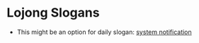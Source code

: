# Lojong Slogans

* This might be an option for daily slogan: [system notification](https://www.npmjs.com/package/react-native-system-notification)
